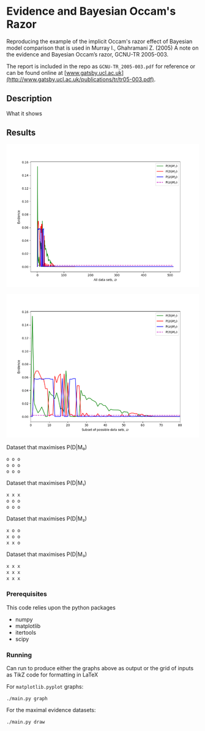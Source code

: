 # Evidence and Bayesian Occam's Razor

Reproducing the example of the implicit Occam's razor effect of Bayesian model
comparison that is used in Murray I., Ghahramani Z. (2005) A note on the
evidence and Bayesian Occam’s razor, GCNU-TR 2005-003.

The report is included in the repo as `GCNU-TR_2005-003.pdf` for reference or
can be found online at
[www.gatsby.ucl.ac.uk](http://www.gatsby.ucl.ac.uk/publications/tr/tr05-003.pdf).

## Description

What it shows

## Results

![All data sets](all_data_sets.png)

![Subset data sets](subset_data_sets.png)

Dataset that maximises P(D|M&#8320;)
```
o o o 
o o o 
o o o 
```

Dataset that maximises P(D|M&#8321;)
```
x x x 
o o o 
o o o 
```

Dataset that maximises P(D|M&#8322;)
```
x o o 
x o o 
x x o 
```

Dataset that maximises P(D|M&#8323;)
```
x x x 
x x x 
x x x 
```

### Prerequisites

This code relies upon the python packages
* numpy
* matplotlib
* itertools
* scipy

### Running

Can run to produce either the graphs above as output or the grid of inputs as
TikZ code for formatting in LaTeX

For `matplotlib.pyplot` graphs:

```
./main.py graph
```

For the maximal evidence datasets:

```
./main.py draw
```
